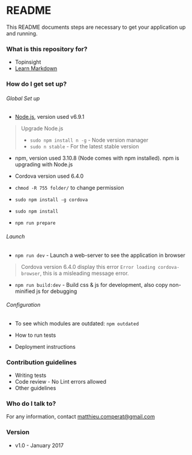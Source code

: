 # README #

This README documents steps are necessary to get your application up and running.

### What is this repository for? ###

* Topinsight
* [Learn Markdown](https://bitbucket.org/tutorials/markdowndemo)

### How do I get set up? ###

###### Global Set up ######
* [Node.js](https://nodejs.org/en/download/), version used v6.9.1
> Upgrade Node.js
> * `sudo npm install n -g` - Node version manager
> * `sudo n stable` - For the latest stable version
* npm, version used 3.10.8 (Node comes with npm installed). npm is upgrading with Node.js
* Cordova version used 6.4.0
* `chmod -R 755 folder/` to change permission

* `sudo npm install -g cordova`
* `sudo npm install`
* `npm run prepare`

###### Launch ######

* `npm run dev` - Launch a web-server to see the application in browser
> Cordova version 6.4.0 display this error `Error loading cordova-browser`, this is a misleading message error.

* `npm run build:dev` - Build css & js for development, also copy non-minified js for debugging

###### Configuration ######

* To see which modules are outdated: `npm outdated`

* How to run tests
* Deployment instructions

### Contribution guidelines ###

* Writing tests
* Code review - No Lint errors allowed
* Other guidelines

### Who do I talk to? ###

For any information, contact matthieu.comperat@gmail.com

### Version ###
* v1.0 - January 2017